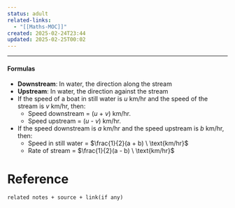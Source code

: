 ```yaml
---
status: adult
related-links:
  - "[[Maths-MOC]]"
created: 2025-02-24T23:44
updated: 2025-02-25T00:02
---
```

---
#### Formulas

- **Downstream**: In water, the direction along the stream
- **Upstream**: In water, the direction against the stream
- If the speed of a boat in still water is _u_ km/hr and the speed of the stream is _v_ km/hr, then:
    - Speed downstream = (_u_ + _v_) km/hr.
    - Speed upstream = (_u_ - _v_) km/hr.
- If the speed downstream is _a_ km/hr and the speed upstream is _b_ km/hr, then:
    - Speed in still water = $\frac{1}{2}(a + b) \ \text{km/hr}$
    - Rate of stream = $\frac{1}{2}(a - b) \ \text{km/hr}$


# Reference
`related notes + source + link(if any)`
 
